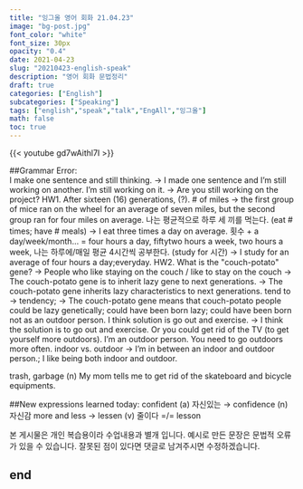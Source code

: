 ```yaml
---
title: "잉그올 영어 회화 21.04.23"
image: "bg-post.jpg"
font_color: "white"
font_size: 30px
opacity: "0.4"
date: 2021-04-23
slug: "20210423-english-speak"
description: "영어 회화 문법정리"
draft: true
categories: ["English"]    
subcategories: ["Speaking"]
tags: ["english","speak","talk","EngAll","잉그올"]
math: false
toc: true
---
```


{{< youtube gd7wAithl7I >}}

##Grammar Error:  
I make one sentence and still thinking. → I made one sentence and I’m still working on another.
I’m still working on it. → Are you still working on the project?
HW1. After sixteen (16) generations, (?). # of miles
   → the first group of mice ran on the wheel for an average of seven miles, but the second group ran for four miles on average.
나는 평균적으로 하루 세 끼를 먹는다. (eat # times; have # meals) → I eat three times a day on average.
횟수 + a day/week/month… = four hours a day, fiftytwo hours a week, two hours a week, 
나는 하루에/매일 평균 4시간씩 공부한다. (study for 시간) → I study for an average of four hours a day;everyday.
HW2. What is the "couch-potato" gene?
  → People who like staying on the couch / like to stay on the couch
  → The couch-potato gene is to inherit lazy gene to next generations. → The couch-potato gene inherits lazy characteristics to next generations. 
tend to → tendency; 
  → The couch-potato gene means that couch-potato people could be lazy genetically; could have been born lazy; could have been born not as an outdoor person.
I think solution is go out and exercise. → I think the solution is to go out and exercise.
Or you could get rid of the TV (to get yourself more outdoors).
I’m an outdoor person.
You need to go outdoors more often.
indoor vs. outdoor → I’m in between an indoor and outdoor person.; I like being both indoor and outdoor.

trash, garbage (n)
My mom tells me to get rid of the skateboard and bicycle equipments.


##New expressions learned today: 
confident (a) 자신있는 → confidence (n) 자신감
more and less → lessen (v) 줄이다
=/= lesson




본 게시물은 개인 복습용이라 수업내용과 별개 입니다.
예시로 만든 문장은 문법적 오류가 있을 수 있습니다. 
잘못된 점이 있다면 댓글로 남겨주시면 수정하겠습니다. 


## end